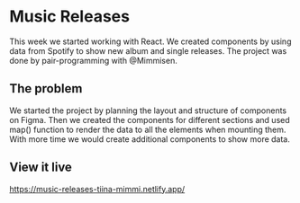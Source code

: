 # Music Releases

This week we started working with React. We created components by using data from Spotify to show new album and single releases. The project was done by pair-programming with @Mimmisen.

## The problem

We started the project by planning the layout and structure of components on Figma. Then we created the components for different sections and used map() function to render the data to all the elements when mounting them.
With more time we would create additional components to show more data.

## View it live

https://music-releases-tiina-mimmi.netlify.app/
